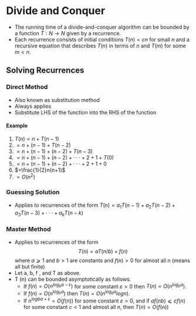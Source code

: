 # Divide and Conquer
- The running time of a divide-and-conquer algorithm can be bounded by a function $T : N → N$ given by a recurrence.
- Each recurrence consists of initial conditions $T (n) = cn$ for small $n$ and a recursive equation that describes $T (n)$ in terms of $n$ and $T (m)$ for some $m < n$.
## Solving Recurrences
### Direct Method
- Also known as substitution method
- Always applies
- Substitute LHS of the function into the RHS of the function
#### Example
1. $T (n) = n + T (n − 1)$	
2. $= n + (n − 1) + T (n − 2)$
3. $= n + (n − 1) + (n − 2) + T (n − 3)$
4. $= n + (n − 1) + (n − 2) + · · · + 2 + 1 + T (0)$
5. $= n + (n − 1) + (n − 2) + · · · + 2 + 1 + 0$
6. $=\frac{1}{2}n(n+1)$
7. $=O(n^2)$
### Guessing Solution 
- Applies to recurrences of the form $T (n) = a_1T (n − 1) + a_2T (n − 2) + a_3T (n − 3) + ··· + a_kT (n − k)$
### Master Method
- Applies to recurrences of the form $$T (n) = aT (n/b) + f (n)$$ where $a ⩾ 1$ and $b > 1$ are constants and $f (n) > 0$ for almost all n (means all but finite)
- Let a, b, f , and T as above.
- T (n) can be bounded asymptotically as follows.
	- If $f(n) = O(n^{log_b a−ε})$ for some constant $ε > 0$ then $T (n) = O(n^{log_b a})$.
	- If $f(n) = O(n^{log_b a})$ then $T(n) = O(n^{log_b a}log n)$.
	- If $n^{logb a+ε} = O(f (n))$ for some constant $ε > 0$, and if $af ( nb ) ⩽ cf (n)$ for some constant $c < 1$ and almost all $n$, then $T (n) = O(f (n))$
